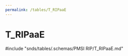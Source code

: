 ```yaml
---
permalink: /tables/T_RIPaaE
---
```

# T\_RIPaaE
<!-- SPDX-License-Identifier: MPL-2.0 -->

<!-- ATTENTION : Ne pas supprimer ou modifier la ligne ci-dessous -->
#include "snds/tables/.schemas/PMSI RIP/T_RIPaaE.md"
<!-- ATTENTION : Ne pas supprimer ou modifier la ligne ci-dessus -->
